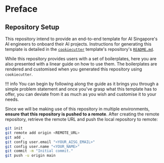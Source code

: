 # Preface

## Repository Setup

This repository intend to provide an end-to-end template for AI 
Singapore's AI engineers to onboard their AI projects. Instructions for 
generating this template is detailed in the [`cookiecutter`][ccutter] 
template's repository's [`README.md`][readme].

While this repository provides users with a set of boilerplates, here 
you are also presented with a linear guide on how to use them. The 
boilerplates are rendered and customised when you generated this 
repository using `cookiecutter`.

!!! info
    You can begin by following along the guide as it brings you through
    a simple problem statement and once you've grasp what this template
    has to offer, you can deviate from it as much as you wish and
    customise it to your needs.

Since we will be making use of this repository in multiple environments, 
__ensure that this repository is pushed to a remote__. 
After creating the remote repository, retrieve the remote URL and push
the local repository to remote:

```bash
git init
git remote add origin <REMOTE_URL>
git add .
git config user.email "<YOUR_AISG_EMAIL>"
git config user.name "<YOUR_NAME>"
git commit -m "Initial commit."
git push -u origin main
```

[ccutter]: https://github.com/cookiecutter/cookiecutter
[readme]: https://github.com/aisingapore/kapitan-hull/blob/main/README.md